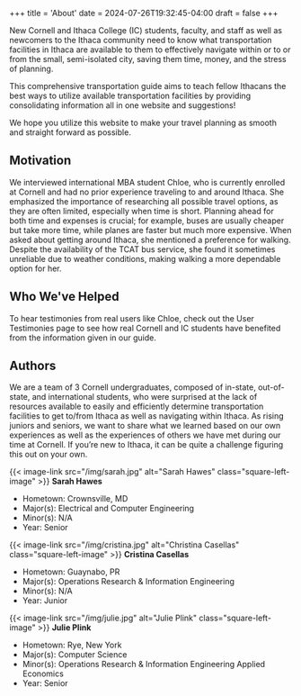 +++
title = 'About'
date = 2024-07-26T19:32:45-04:00
draft = false
+++

New Cornell and Ithaca College (IC) students, faculty, and staff as well as newcomers to the Ithaca community need to know what transportation facilities in Ithaca are available to them to effectively navigate within or to or from the small, semi-isolated city, saving them time, money, and the stress of planning.

This comprehensive transportation guide aims to teach fellow Ithacans the best ways to utilize available transportation facilities by providing consolidating information all in one website and suggestions!

We hope you utilize this website to make your travel planning as smooth and straight forward as possible.

## Motivation
We interviewed international MBA student Chloe, who is currently enrolled at Cornell and had no prior experience traveling to and around Ithaca. She emphasized the importance of researching all possible travel options, as they are often limited, especially when time is short. Planning ahead for both time and expenses is crucial; for example, buses are usually cheaper but take more time, while planes are faster but much more expensive. When asked about getting around Ithaca, she mentioned a preference for walking. Despite the availability of the TCAT bus service, she found it sometimes unreliable due to weather conditions, making walking a more dependable option for her.

## Who We've Helped
To hear testimonies from real users like Chloe, check out the User Testimonies page to see how real Cornell and IC students have benefited from the information given in our guide. 

## Authors
We are a team of 3 Cornell undergraduates, composed of in-state, out-of-state, and international students, who were surprised at the lack of resources available to easily and efficiently determine transportation facilities to get to/from Ithaca as well as navigating within Ithaca. As rising juniors and seniors, we want to share what we learned based on our own experiences as well as the experiences of others we have met during our time at Cornell. If you’re new to Ithaca, it can be quite a challenge figuring this out on your own.

{{< image-link src="/img/sarah.jpg" alt="Sarah Hawes" class="square-left-image" >}}
**Sarah Hawes**
- Hometown: Crownsville, MD
- Major(s): Electrical and Computer Engineering
- Minor(s): N/A
- Year: Senior

{{< image-link src="/img/cristina.jpg" alt="Christina Casellas" class="square-left-image" >}}
**Cristina Casellas**
- Hometown: Guaynabo, PR
- Major(s): Operations Research & Information Engineering
- Minor(s): N/A
- Year: Junior

{{< image-link src="/img/julie.jpg" alt="Julie Plink" class="square-left-image" >}}
**Julie Plink**
- Hometown: Rye, New York
- Major(s): Computer Science
- Minor(s): Operations Research & Information Engineering Applied Economics
- Year: Senior


